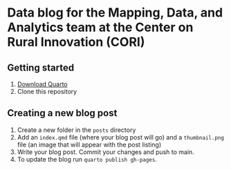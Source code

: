 # Data blog for the Mapping, Data, and Analytics team at the Center on Rural Innovation (CORI)

## Getting started

1. [Download Quarto](https://quarto.org/docs/download/)
2. Clone this repository

## Creating a new blog post

1. Create a new folder in the `posts` directory
2. Add an `index.qmd` file (where your blog post will go) and a `thumbnail.png` file (an image that will appear with the post listing)
3. Write your blog post. Commit your changes and push to main.
4. To update the blog run `quarto publish gh-pages`.
